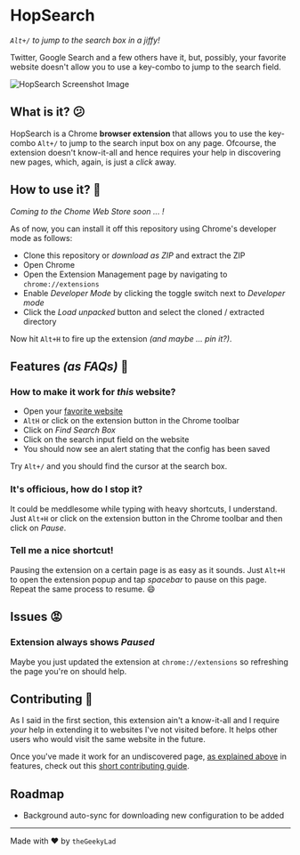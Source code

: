 # HopSearch

_`Alt+/` to jump to the search box in a jiffy!_

Twitter, Google Search and a few others have it, but, possibly, your favorite website doesn't allow you to use a key-combo to jump to the search field.

![HopSearch Screenshot Image](https://github.com/theGeekyLad/hopsearch-extension/blob/master/screenshot.png)

## What is it? :confused:

HopSearch is a Chrome **browser extension** that allows you to use the key-combo `Alt+/` to jump to the search input box on any page. Ofcourse, the extension doesn't know-it-all and hence requires your help in discovering new pages, which, again, is just a _click_ away.

## How to use it? :wrench:

_Coming to the Chome Web Store soon ... !_

<!-- If you're here, you're probably not going to install it via the Chrome Extensions store but, hey, that's the easiest way to go. -->

As of now, you can install it off this repository using Chrome's developer mode as follows:

<!-- Nonetheless, here's how you install it from this repository: -->

- Clone this repository or _download as ZIP_ and extract the ZIP
- Open Chrome
- Open the Extension Management page by navigating to `chrome://extensions`
- Enable _Developer Mode_ by clicking the toggle switch next to _Developer mode_
- Click the _Load unpacked_ button and select the cloned / extracted directory

Now hit `Alt+H` to fire up the extension _(and maybe ... pin it?)_.

## Features _(as FAQs)_ :gem:

### How to make it work for _this_ website? 

- Open your [favorite website](https://www.reddit.com/r/selfhosted/)
- `AltH` or click on the extension button in the Chrome toolbar
- Click on _Find Search Box_
- Click on the search input field on the website
- You should now see an alert stating that the config has been saved

Try `Alt+/` and you should find the cursor at the search box.

### It's officious, how do I stop it?

It could be meddlesome while typing with heavy shortcuts, I understand. Just `Alt+H` or click on the extension button in the Chrome toolbar and then click on _Pause_.

### Tell me a nice shortcut!

Pausing the extension on a certain page is as easy as it sounds. Just `Alt+H` to open the extension popup and tap _spacebar_ to pause on this page. Repeat the same process to resume. :smile:

## Issues :rage:

### Extension always shows _Paused_

Maybe you just updated the extension at `chrome://extensions` so refreshing the page you're on should help.

## Contributing :pencil:

As I said in the first section, this extension ain't a know-it-all and I require _your_ help in extending it to websites I've not visited before. It helps other users who would visit the same website in the future.

Once you've made it work for an undiscovered page, [as explained above](https://github.com/theGeekyLad/hopsearch-extension#how-to-make-it-work-for-this-website) in features, check out this [short contributing guide](https://github.com/theGeekyLad/hopsearch-extension/blob/master/CONTRIBUTING.md).

## Roadmap

- Background auto-sync for downloading new configuration to be added

---

Made with :heart: by `theGeekyLad`

<!--
## To-Do

- Supported pages must have ext. icon active
-->
